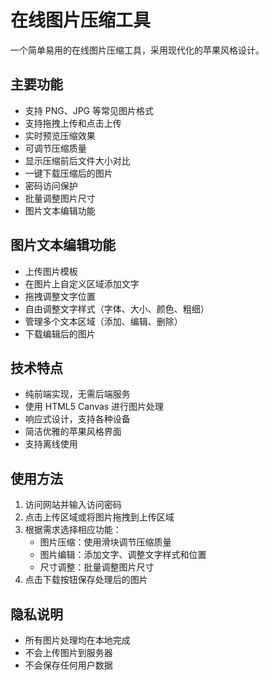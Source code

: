 # 在线图片压缩工具

一个简单易用的在线图片压缩工具，采用现代化的苹果风格设计。

## 主要功能

- 支持 PNG、JPG 等常见图片格式
- 支持拖拽上传和点击上传
- 实时预览压缩效果
- 可调节压缩质量
- 显示压缩前后文件大小对比
- 一键下载压缩后的图片
- 密码访问保护
- 批量调整图片尺寸
- 图片文本编辑功能

## 图片文本编辑功能

- 上传图片模板
- 在图片上自定义区域添加文字
- 拖拽调整文字位置
- 自由调整文字样式（字体、大小、颜色、粗细）
- 管理多个文本区域（添加、编辑、删除）
- 下载编辑后的图片

## 技术特点

- 纯前端实现，无需后端服务
- 使用 HTML5 Canvas 进行图片处理
- 响应式设计，支持各种设备
- 简洁优雅的苹果风格界面
- 支持离线使用

## 使用方法

1. 访问网站并输入访问密码
2. 点击上传区域或将图片拖拽到上传区域
3. 根据需求选择相应功能：
   - 图片压缩：使用滑块调节压缩质量
   - 图片编辑：添加文字、调整文字样式和位置
   - 尺寸调整：批量调整图片尺寸
4. 点击下载按钮保存处理后的图片

## 隐私说明

- 所有图片处理均在本地完成
- 不会上传图片到服务器
- 不会保存任何用户数据 